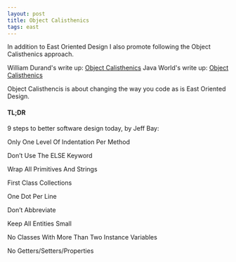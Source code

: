 ```yaml
---
layout: post
title: Object Calisthenics
tags: east
---
```

In addition to East Oriented Design I also promote following the Object Calisthenics approach.

William Durand's write up:
[Object Calisthenics](http://williamdurand.fr/2013/06/03/object-calisthenics/)
Java World's write up:
[Object Calisthenics](http://www.javaworld.com/article/2081135/core-java/object-calisthenics-change-the-way-you-code.html)

Object Calisthencis is about changing the way you code as is East Oriented Design.

#### TL;DR
9 steps to better software design today, by Jeff Bay:


Only One Level Of Indentation Per Method

Don’t Use The ELSE Keyword

Wrap All Primitives And Strings

First Class Collections

One Dot Per Line

Don’t Abbreviate

Keep All Entities Small

No Classes With More Than Two Instance Variables

No Getters/Setters/Properties

